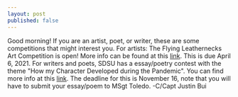 ```yaml
---
layout: post
published: false
---
```

Good morning! If you are an artist, poet, or writer, these are some competitions that might interest you. For artists: The Flying Leathernecks Art Competition is open! More info can be found at this [link](https://flyingleathernecks.org/education/art-contest/?fbclid=IwAR3S7f9Mz2XMQSxRkI48zYfg4dMzMUQ4psCX1N4Npp6IELbNaRnLX5RAFNc). This is due April 6, 2021. For writers and poets, SDSU has a essay/poetry contest with the theme "How my Character Developed during the Pandemic". You can find more info at this [link](https://sites.sandiego.edu/character/blog/2020/09/02/fall-2020-essay-and-poetry-contest/?fbclid=IwAR1CZeTxoQ09D0lJIWL2Av0FLdt-OoXgW7HkuGfs3aGJD3dCO4B580U1yLQ). The deadline for this is November 16, note that you will have to submit your essay/poem to MSgt Toledo. 
-C/Capt Justin Bui